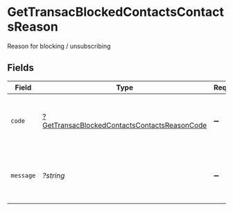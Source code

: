 # GetTransacBlockedContactsContactsReason

Reason for blocking / unsubscribing


## Fields

| Field                                                                                                              | Type                                                                                                               | Required                                                                                                           | Description                                                                                                        | Example                                                                                                            |
| ------------------------------------------------------------------------------------------------------------------ | ------------------------------------------------------------------------------------------------------------------ | ------------------------------------------------------------------------------------------------------------------ | ------------------------------------------------------------------------------------------------------------------ | ------------------------------------------------------------------------------------------------------------------ |
| `code`                                                                                                             | [?GetTransacBlockedContactsContactsReasonCode](../../models/shared/GetTransacBlockedContactsContactsReasonCode.md) | :heavy_minus_sign:                                                                                                 | Reason code for blocking / unsubscribing (This code is safe for comparison)                                        | AdminBlocked                                                                                                       |
| `message`                                                                                                          | *?string*                                                                                                          | :heavy_minus_sign:                                                                                                 | Reason for blocking / unsubscribing (This string is not safe for comparison)                                       | Admin blocked                                                                                                      |
